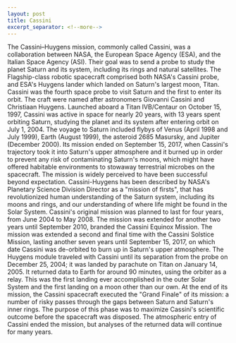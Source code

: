 ```yaml
---
layout: post
title: Cassini
excerpt_separator: <!--more-->
---
```


The Cassini–Huygens mission, commonly called Cassini, was a collaboration between NASA, the European Space Agency (ESA), and the Italian Space Agency (ASI).<!--more--> Their goal was to send a probe to study the planet Saturn and its system, including its rings and natural satellites. The Flagship-class robotic spacecraft comprised both NASA's Cassini probe, and ESA's Huygens lander which landed on Saturn's largest moon, Titan. Cassini was the fourth space probe to visit Saturn and the first to enter its orbit. The craft were named after astronomers Giovanni Cassini and Christiaan Huygens.
Launched aboard a Titan IVB/Centaur on October 15, 1997, Cassini was active in space for nearly 20 years, with 13 years spent orbiting Saturn, studying the planet and its system after entering orbit on July 1, 2004. The voyage to Saturn included flybys of Venus (April 1998 and July 1999), Earth (August 1999), the asteroid 2685 Masursky, and Jupiter (December 2000). Its mission ended on September 15, 2017, when Cassini's trajectory took it into Saturn's upper atmosphere and it burned up in order to prevent any risk of contaminating Saturn's moons, which might have offered habitable environments to stowaway terrestrial microbes on the spacecraft. The mission is widely perceived to have been successful beyond expectation. Cassini-Huygens has been described by NASA's Planetary Science Division Director as a "mission of firsts", that has revolutionized human understanding of the Saturn system, including its moons and rings, and our understanding of where life might be found in the Solar System.
Cassini's original mission was planned to last for four years, from June 2004 to May 2008. The mission was extended for another two years until September 2010, branded the Cassini Equinox Mission. The mission was extended a second and final time with the Cassini Solstice Mission, lasting another seven years until September 15, 2017, on which date Cassini was de-orbited to burn up in Saturn's upper atmosphere.
The Huygens module traveled with Cassini until its separation from the probe on December 25, 2004; it was landed by parachute on Titan on January 14, 2005. It returned data to Earth for around 90 minutes, using the orbiter as a relay. This was the first landing ever accomplished in the outer Solar System and the first landing on a moon other than our own.
At the end of its mission, the Cassini spacecraft executed the "Grand Finale" of its mission: a number of risky passes through the gaps between Saturn and Saturn's inner rings. The purpose of this phase was to maximize Cassini's scientific outcome before the spacecraft was disposed. The atmospheric entry of Cassini ended the mission, but analyses of the returned data will continue for many years.